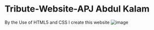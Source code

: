 # Tribute-Website-APJ Abdul Kalam
By the Use of HTML5 and CSS I create this website
![image](https://github.com/himanshu1459/Tribute-Website-/assets/82775575/f05a53d8-f15b-47be-9294-36a0c082b74d)
